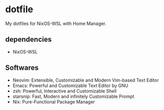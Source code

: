 # dotfile

My dotfiles for NixOS-WSL with Home Manager.

## dependencies

- NixOS-WSL

## Softwares

- Neovim: Extensible, Customizable and Modern Vim-based Text Editor
- Emacs: Powerful and Customizable Text Editor by GNU
- zsh: Powerful, Interactive and Customizable Shell
- starsnip: Fast, Modern and infinitely Customizable Prompt
- Nix: Pure-Functional Package Manager

